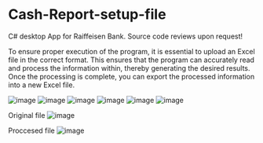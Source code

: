# Cash-Report-setup-file
C# desktop App for Raiffeisen Bank.
Source code reviews upon request!

To ensure proper execution of the program, it is essential to upload an Excel file in the correct format. This ensures that the program can accurately read and process the information within, thereby generating the desired results. Once the processing is complete, you can export the processed information into a new Excel file.


![image](https://github.com/DanjaBali/Cash-Report-setup-file/assets/48566297/c9cfebe1-ae9b-4995-b4df-29adbf1b5bc5)
![image](https://github.com/DanjaBali/Cash-Report-setup-file/assets/48566297/a171deac-c5ed-42fb-b141-68ade25290e4)
![image](https://github.com/DanjaBali/Cash-Report-setup-file/assets/48566297/020163ac-b96e-43fc-a0ff-65ebe3725474)
![image](https://github.com/DanjaBali/Cash-Report-setup-file/assets/48566297/7b29cdb7-8067-4929-b23c-8af5c125241d)
![image](https://github.com/DanjaBali/Cash-Report-setup-file/assets/48566297/f0d24ec0-9b12-43c3-8a29-fc0ac69e5d45)
![image](https://github.com/DanjaBali/Cash-Report-setup-file/assets/48566297/913afcf0-c89c-46b8-9034-59041be5da23)

Original file
![image](https://github.com/DanjaBali/Cash-Report-setup-file/assets/48566297/8cb418af-0bec-4642-8413-66eec2f46d56)

Proccesed file
![image](https://github.com/DanjaBali/Cash-Report-setup-file/assets/48566297/b9308a2a-b33f-4bb9-8e6c-24649dd15eb1)



